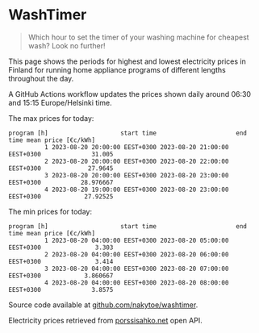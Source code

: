 
# WashTimer

> Which hour to set the timer of your washing machine for cheapest wash? Look no further!

This page shows the periods for highest and lowest electricity prices in Finland 
for running home appliance programs of different lengths throughout the day. 

A GitHub Actions workflow updates the prices shown daily around 06:30 and 15:15 Europe/Helsinki time.

The max prices for today:

	program [h]                    start time                      end time mean price [€c/kWh]
	          1 2023-08-20 20:00:00 EEST+0300 2023-08-20 21:00:00 EEST+0300              31.005
	          2 2023-08-20 20:00:00 EEST+0300 2023-08-20 22:00:00 EEST+0300             27.9645
	          3 2023-08-20 20:00:00 EEST+0300 2023-08-20 23:00:00 EEST+0300           28.976667
	          4 2023-08-20 19:00:00 EEST+0300 2023-08-20 23:00:00 EEST+0300            27.92525

The min prices for today:

	program [h]                    start time                      end time mean price [€c/kWh]
	          1 2023-08-20 04:00:00 EEST+0300 2023-08-20 05:00:00 EEST+0300               3.303
	          2 2023-08-20 04:00:00 EEST+0300 2023-08-20 06:00:00 EEST+0300               3.414
	          3 2023-08-20 04:00:00 EEST+0300 2023-08-20 07:00:00 EEST+0300            3.860667
	          4 2023-08-20 04:00:00 EEST+0300 2023-08-20 08:00:00 EEST+0300              3.8575


Source code available at [github.com/nakytoe/washtimer](https://github.com/nakytoe/washtimer).

Electricity prices retrieved from [porssisahko.net](https://porssisahko.net/api) open API.

